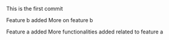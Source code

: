 This is the first commit

Feature b added
More on feature b

Feature a added 
More functionalities added related to feature a
